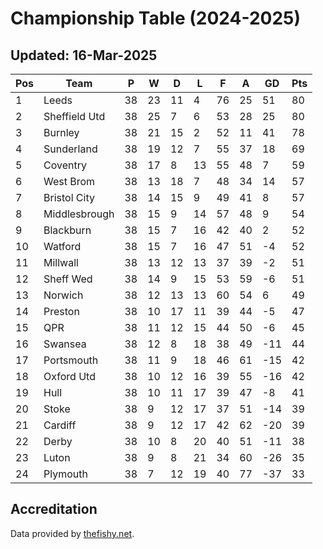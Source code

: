 # Championship Table (2024-2025)
## Updated: 16-Mar-2025

| Pos | Team | P | W | D | L | F | A | GD | Pts |
| --- | --- | --- | --- | --- | --- | --- | --- | --- | --- |
| 1 | Leeds | 38 | 23 | 11 | 4 | 76 | 25 | 51 | 80 |
| 2 | Sheffield Utd | 38 | 25 | 7 | 6 | 53 | 28 | 25 | 80 |
| 3 | Burnley | 38 | 21 | 15 | 2 | 52 | 11 | 41 | 78 |
| 4 | Sunderland | 38 | 19 | 12 | 7 | 55 | 37 | 18 | 69 |
| 5 | Coventry | 38 | 17 | 8 | 13 | 55 | 48 | 7 | 59 |
| 6 | West Brom | 38 | 13 | 18 | 7 | 48 | 34 | 14 | 57 |
| 7 | Bristol City | 38 | 14 | 15 | 9 | 49 | 41 | 8 | 57 |
| 8 | Middlesbrough | 38 | 15 | 9 | 14 | 57 | 48 | 9 | 54 |
| 9 | Blackburn | 38 | 15 | 7 | 16 | 42 | 40 | 2 | 52 |
| 10 | Watford | 38 | 15 | 7 | 16 | 47 | 51 | -4 | 52 |
| 11 | Millwall | 38 | 13 | 12 | 13 | 37 | 39 | -2 | 51 |
| 12 | Sheff Wed | 38 | 14 | 9 | 15 | 53 | 59 | -6 | 51 |
| 13 | Norwich | 38 | 12 | 13 | 13 | 60 | 54 | 6 | 49 |
| 14 | Preston | 38 | 10 | 17 | 11 | 39 | 44 | -5 | 47 |
| 15 | QPR | 38 | 11 | 12 | 15 | 44 | 50 | -6 | 45 |
| 16 | Swansea | 38 | 12 | 8 | 18 | 38 | 49 | -11 | 44 |
| 17 | Portsmouth | 38 | 11 | 9 | 18 | 46 | 61 | -15 | 42 |
| 18 | Oxford Utd | 38 | 10 | 12 | 16 | 39 | 55 | -16 | 42 |
| 19 | Hull | 38 | 10 | 11 | 17 | 39 | 47 | -8 | 41 |
| 20 | Stoke | 38 | 9 | 12 | 17 | 37 | 51 | -14 | 39 |
| 21 | Cardiff | 38 | 9 | 12 | 17 | 42 | 62 | -20 | 39 |
| 22 | Derby | 38 | 10 | 8 | 20 | 40 | 51 | -11 | 38 |
| 23 | Luton | 38 | 9 | 8 | 21 | 34 | 60 | -26 | 35 |
| 24 | Plymouth | 38 | 7 | 12 | 19 | 40 | 77 | -37 | 33 |

## Accreditation 

Data provided by [thefishy.net](https://www.thefishy.net/).